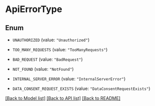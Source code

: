 # ApiErrorType

## Enum


* `UNAUTHORIZED` (value: `"Unauthorized"`)

* `TOO_MANY_REQUESTS` (value: `"TooManyRequests"`)

* `BAD_REQUEST` (value: `"BadRequest"`)

* `NOT_FOUND` (value: `"NotFound"`)

* `INTERNAL_SERVER_ERROR` (value: `"InternalServerError"`)

* `DATA_CONSENT_REQUEST_EXISTS` (value: `"DataConsentRequestExists"`)


[[Back to Model list]](../README.md#documentation-for-models) [[Back to API list]](../README.md#documentation-for-api-endpoints) [[Back to README]](../README.md)


